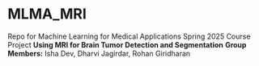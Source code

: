 # MLMA_MRI
Repo for Machine Learning for Medical Applications Spring 2025 Course Project
**Using MRI for Brain Tumor Detection and Segmentation**
**Group Members:** Isha Dev, Dharvi Jagirdar, Rohan Giridharan
